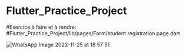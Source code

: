 # Flutter_Practice_Project

#Exercice à faire et à rendre:
#Flutter_Practice_Project/lib/pages/Form/student.registration.page.dart


![WhatsApp Image 2022-11-25 at 18 57 51](https://user-images.githubusercontent.com/92633284/204038820-fba8ce57-5ea3-4c41-88d7-b5f92e814efe.jpeg)
